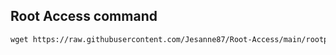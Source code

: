 ## Root Access command
```html
wget https://raw.githubusercontent.com/Jesanne87/Root-Access/main/rootpass.sh && chmod +x rootpass.sh && ./rootpass.sh
```
